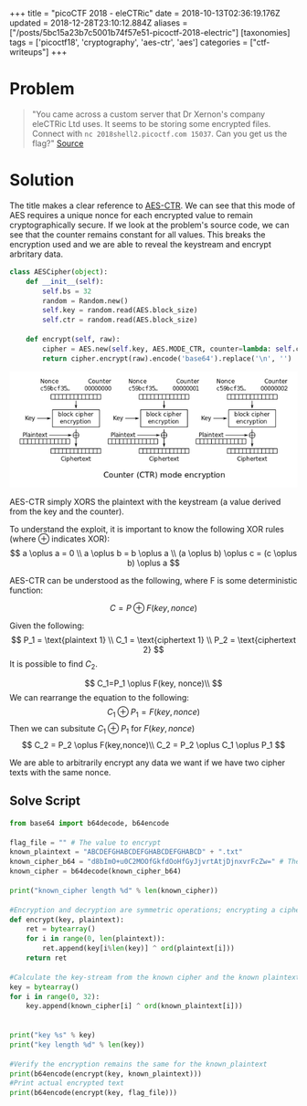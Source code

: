 +++
title = "picoCTF 2018 - eleCTRic"
date = 2018-10-13T02:36:19.176Z
updated = 2018-12-28T23:10:12.884Z
aliases = ["/posts/5bc15a23b7c5001b74f57e51-picoctf-2018-electric"]
[taxonomies]
tags = ['picoctf18', 'cryptography', 'aes-ctr', 'aes']
categories = ["ctf-writeups"]
+++

# Problem
> "You came across a custom server that Dr Xernon's company eleCTRic Ltd uses. It seems to be storing some encrypted files. Connect with `nc 2018shell2.picoctf.com 15037`. Can you get us the flag?" [Source](https://2018shell2.picoctf.com/static/61d78e61c2bd099775499bba7edc1d62/eleCTRic.py)

# Solution

The title makes a clear reference to [AES-CTR](https://en.wikipedia.org/wiki/Block_cipher_mode_of_operation#Counter_(CTR)). 
We can see that this mode of AES requires a unique nonce for each encrypted value to remain cryptographically secure. 
If we look at the problem's source code, we can see that the counter remains constant for all values. 
This breaks the encryption used and we are able to reveal the keystream and encrypt arbritary data.

```python
class AESCipher(object):
    def __init__(self):
        self.bs = 32
        random = Random.new()
        self.key = random.read(AES.block_size)
        self.ctr = random.read(AES.block_size)

    def encrypt(self, raw):
        cipher = AES.new(self.key, AES.MODE_CTR, counter=lambda: self.ctr)
        return cipher.encrypt(raw).encode('base64').replace('\n', '')
```

<!-- more -->

![](5bc12eb5b7c5001b74f57e49.png)

AES-CTR simply XORS the plaintext with the keystream (a value derived from the key and the counter).

To understand the exploit, it is important to know the following XOR rules (where ⊕ indicates XOR):
$$
a \oplus a = 0 \\
a \oplus b = b \oplus a \\
(a \oplus b) \oplus c = (c \oplus b) \oplus a
$$

AES-CTR can be understood as the following, where F is some deterministic function:

$$
C = P \oplus F(key, nonce)
$$ 

Given the following:
$$
P_1 = \text{plaintext 1} \\
C_1 = \text{ciphertext 1} \\
P_2 = \text{ciphertext 2}
$$
It is possible to find $C_2$.

$$
C_1=P_1 \oplus F(key, nonce)\\
$$
We can rearrange the equation to the following:
$$
C_1 \oplus P_1 = F(key, nonce)
$$
Then we can subsitute $C_1 \oplus P_1$ for $F(key, nonce)$
$$
C_2 = P_2 \oplus F(key,nonce)\\
C_2 = P_2 \oplus C_1 \oplus P_1
$$

We are able to arbitrarily encrypt any data we want if we have two cipher texts with the same nonce.

## Solve Script
```python
from base64 import b64decode, b64encode

flag_file = "" # The value to encrypt
known_plaintext = "ABCDEFGHABCDEFGHABCDEFGHABCD" + ".txt"
known_cipher_b64 = "d8bImO+u0C2MOOfGkfdOoHfGyJjvrtAtjDjnxvrFcZw=" # The encrypted version of known_plaintext
known_cipher = b64decode(known_cipher_b64)

print("known_cipher length %d" % len(known_cipher))

#Encryption and decryption are symmetric operations; encrypting a ciphertext will reveal its value
def encrypt(key, plaintext):
    ret = bytearray()
    for i in range(0, len(plaintext)):
        ret.append(key[i%len(key)] ^ ord(plaintext[i]))
    return ret

#Calculate the key-stream from the known cipher and the known plaintext
key = bytearray()
for i in range(0, 32):
    key.append(known_cipher[i] ^ ord(known_plaintext[i]))


print("key %s" % key)
print("key length %d" % len(key))

#Verify the encryption remains the same for the known_plaintext
print(b64encode(encrypt(key, known_plaintext)))
#Print actual encrypted text
print(b64encode(encrypt(key, flag_file)))
```
